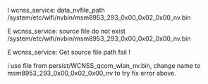 I wcnss_service: data_nvfile_path /system/etc/wifi/nvbin/msm8953_293_0x00_0x02_0x00_nv.bin

E wcnss_service: source file do not exist /system/etc/wifi/nvbin/msm8953_293_0x00_0x02_0x00_nv.bin

E wcnss_service: Get source file path fail !

i use file from persist/WCNSS_qcom_wlan_nv.bin, change name to msm8953_293_0x00_0x02_0x00_nv to try fix error above.
